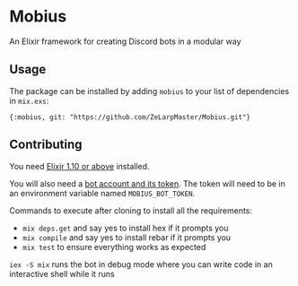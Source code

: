 # Mobius

An Elixir framework for creating Discord bots in a modular way

## Usage
The package can be installed by adding `mobius` to your list of dependencies in `mix.exs`:

`{:mobius, git: "https://github.com/ZeLarpMaster/Mobius.git"}`

## Contributing
You need [Elixir 1.10 or above](https://elixir-lang.org/install.html) installed.

You will also need a [bot account and its token](https://discordpy.readthedocs.io/en/latest/discord.html).
The token will need to be in an environment variable named `MOBIUS_BOT_TOKEN`.

Commands to execute after cloning to install all the requirements:
* `mix deps.get` and say yes to install hex if it prompts you
* `mix compile` and say yes to install rebar if it prompts you
* `mix test` to ensure everything works as expected

`iex -S mix` runs the bot in debug mode where you can write code in an interactive shell while it runs
